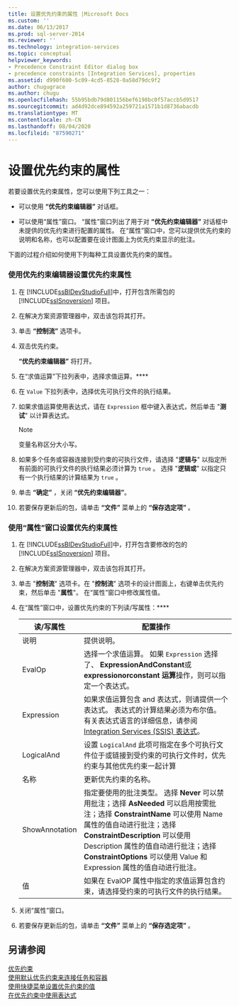 ```yaml
---
title: 设置优先约束的属性 |Microsoft Docs
ms.custom: ''
ms.date: 06/13/2017
ms.prod: sql-server-2014
ms.reviewer: ''
ms.technology: integration-services
ms.topic: conceptual
helpviewer_keywords:
- Precedence Constraint Editor dialog box
- precedence constraints [Integration Services], properties
ms.assetid: d990f600-5c09-4cd5-8528-0a58d79dc9f2
author: chugugrace
ms.author: chugu
ms.openlocfilehash: 55b95bdb79d801156bef6198bc0f57accb5d9517
ms.sourcegitcommit: ad4d92dce894592a259721a1571b1d8736abacdb
ms.translationtype: MT
ms.contentlocale: zh-CN
ms.lasthandoff: 08/04/2020
ms.locfileid: "87590271"
---
```

# <a name="set-the-properties-of-a-precedence-constraint"></a>设置优先约束的属性
  若要设置优先约束属性，您可以使用下列工具之一：  
  
-   可以使用 **“优先约束编辑器”** 对话框。  
  
-   可以使用“属性”窗口。 “属性”窗口列出了用于对 **“优先约束编辑器”** 对话框中未提供的优先约束进行配置的属性。 在“属性”窗口中，您可以提供优先约束的说明和名称，也可以配置要在设计图面上为优先约束显示的批注。  
  
 下面的过程介绍如何使用下列每种工具设置优先约束的属性。  
  
### <a name="to-set-the-properties-of-a-precedence-constraint-by-using-the-precedence-constraint-editor"></a>使用优先约束编辑器设置优先约束属性  
  
1.  在 [!INCLUDE[ssBIDevStudioFull](../includes/ssbidevstudiofull-md.md)]中，打开包含所需包的 [!INCLUDE[ssISnoversion](../includes/ssisnoversion-md.md)] 项目。  
  
2.  在解决方案资源管理器中，双击该包将其打开。  
  
3.  单击 **“控制流”** 选项卡。  
  
4.  双击优先约束。  
  
     **“优先约束编辑器”** 将打开。  
  
5.  在“求值运算”下拉列表中，选择求值运算。****  
  
6.  在 `Value` 下拉列表中，选择优先可执行文件的执行结果。  
  
7.  如果求值运算使用表达式，请在 `Expression` 框中键入表达式，然后单击 "**测试**" 以计算表达式。  
  
    > [!NOTE]  
    >  变量名称区分大小写。  
  
8.  如果多个任务或容器连接到受约束的可执行文件，请选择 "**逻辑与**" 以指定所有前面的可执行文件的执行结果必须计算为 `true` 。 选择 "**逻辑或**" 以指定只有一个执行结果的计算结果为 `true` 。  
  
9. 单击 **“确定”** ，关闭 **“优先约束编辑器”**。  
  
10. 若要保存更新后的包，请单击 **“文件”** 菜单上的 **“保存选定项”** 。  
  
### <a name="to-set-the-properties-of-a-precedence-constraint-by-using-the-properties-window"></a>使用“属性”窗口设置优先约束属性  
  
1.  在 [!INCLUDE[ssBIDevStudioFull](../includes/ssbidevstudiofull-md.md)]中，打开包含要修改的包的 [!INCLUDE[ssISnoversion](../includes/ssisnoversion-md.md)] 项目。  
  
2.  在解决方案资源管理器中，双击该包将其打开。  
  
3.  单击 "**控制流**" 选项卡。在 "**控制流**" 选项卡的设计图面上，右键单击优先约束，然后单击 "**属性**"。 在“属性”窗口中修改属性值。  
  
4.  在“属性”窗口中，设置优先约束的下列读/写属性：****  
  
    |读/写属性|配置操作|  
    |--------------------------|--------------------------|  
    |说明|提供说明。|  
    |EvalOp|选择一个求值运算。 如果 `Expression` 选择了、 **ExpressionAndConstant**或**expressionorconstant 运算**操作，则可以指定一个表达式。|  
    |Expression|如果求值运算包含 and 表达式，则请提供一个表达式。 表达式的计算结果必须为布尔值。 有关表达式语言的详细信息，请参阅 [Integration Services (SSIS) 表达式](expressions/integration-services-ssis-expressions.md)。|  
    |LogicalAnd|设置 `LogicalAnd` 此项可指定在多个可执行文件位于或链接到受约束的可执行文件时，优先约束与其他优先约束一起计算|  
    |名称|更新优先约束的名称。|  
    |ShowAnnotation|指定要使用的批注类型。 选择 **Never** 可以禁用批注；选择 **AsNeeded** 可以启用按需批注；选择 **ConstraintName** 可以使用 Name 属性的值自动进行批注；选择 **ConstraintDescription** 可以使用 Description 属性的值自动进行批注；选择 **ConstraintOptions** 可以使用 Value 和 Expression 属性的值自动进行批注。|  
    |值|如果在 EvalOP 属性中指定的求值运算包含约束，请选择受约束的可执行文件的执行结果。|  
  
5.  关闭“属性”窗口。  
  
6.  若要保存更新后的包，请单击 **“文件”** 菜单上的 **“保存选定项”** 。  
  
## <a name="see-also"></a>另请参阅  
 [优先约束](control-flow/precedence-constraints.md)   
 [使用默认优先约束来连接任务和容器](../../2014/integration-services/connect-tasks-and-containers-by-using-a-default-precedence-constraint.md)   
 [使用快捷菜单设置优先约束的值](../../2014/integration-services/set-the-value-of-a-precedence-constraint-by-using-the-shortcut-menu.md)   
 [在优先约束中使用表达式](../../2014/integration-services/use-an-expression-in-a-precedence-constraint.md)  
  
  
